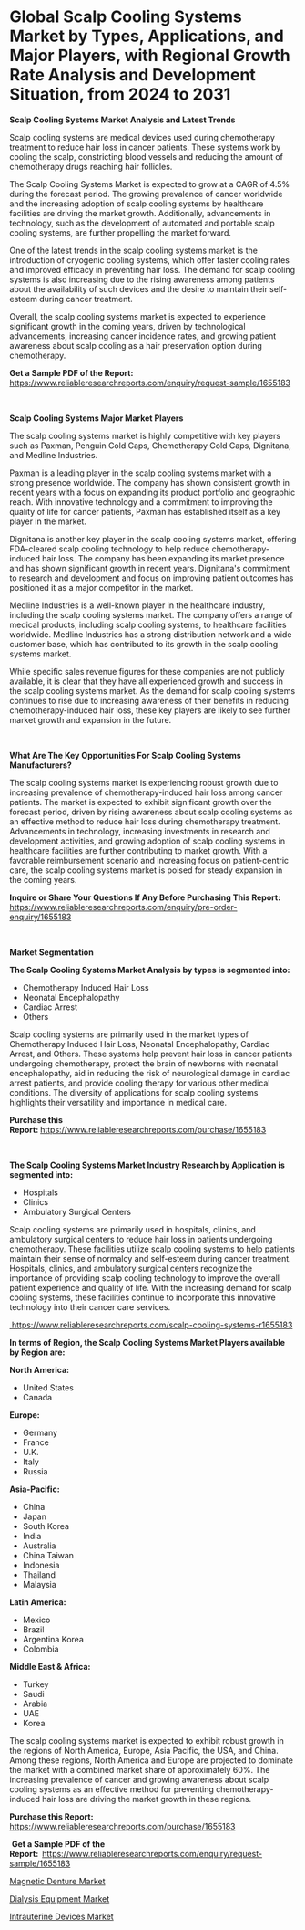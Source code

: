<p><h1>Global Scalp Cooling Systems Market by Types, Applications, and Major Players, with Regional Growth Rate Analysis and Development Situation, from 2024 to 2031</h1></p><p><strong>Scalp Cooling Systems Market Analysis and Latest Trends</strong></p>
<p><p>Scalp cooling systems are medical devices used during chemotherapy treatment to reduce hair loss in cancer patients. These systems work by cooling the scalp, constricting blood vessels and reducing the amount of chemotherapy drugs reaching hair follicles.</p><p>The Scalp Cooling Systems Market is expected to grow at a CAGR of 4.5% during the forecast period. The growing prevalence of cancer worldwide and the increasing adoption of scalp cooling systems by healthcare facilities are driving the market growth. Additionally, advancements in technology, such as the development of automated and portable scalp cooling systems, are further propelling the market forward.</p><p>One of the latest trends in the scalp cooling systems market is the introduction of cryogenic cooling systems, which offer faster cooling rates and improved efficacy in preventing hair loss. The demand for scalp cooling systems is also increasing due to the rising awareness among patients about the availability of such devices and the desire to maintain their self-esteem during cancer treatment.</p><p>Overall, the scalp cooling systems market is expected to experience significant growth in the coming years, driven by technological advancements, increasing cancer incidence rates, and growing patient awareness about scalp cooling as a hair preservation option during chemotherapy.</p></p>
<p><strong>Get a Sample PDF of the Report:&nbsp;</strong> <a href="https://www.reliableresearchreports.com/enquiry/request-sample/1655183">https://www.reliableresearchreports.com/enquiry/request-sample/1655183</a></p>
<p>&nbsp;</p>
<p><strong>Scalp Cooling Systems Major Market Players</strong></p>
<p><p>The scalp cooling systems market is highly competitive with key players such as Paxman, Penguin Cold Caps, Chemotherapy Cold Caps, Dignitana, and Medline Industries. </p><p>Paxman is a leading player in the scalp cooling systems market with a strong presence worldwide. The company has shown consistent growth in recent years with a focus on expanding its product portfolio and geographic reach. With innovative technology and a commitment to improving the quality of life for cancer patients, Paxman has established itself as a key player in the market.</p><p>Dignitana is another key player in the scalp cooling systems market, offering FDA-cleared scalp cooling technology to help reduce chemotherapy-induced hair loss. The company has been expanding its market presence and has shown significant growth in recent years. Dignitana's commitment to research and development and focus on improving patient outcomes has positioned it as a major competitor in the market.</p><p>Medline Industries is a well-known player in the healthcare industry, including the scalp cooling systems market. The company offers a range of medical products, including scalp cooling systems, to healthcare facilities worldwide. Medline Industries has a strong distribution network and a wide customer base, which has contributed to its growth in the scalp cooling systems market.</p><p>While specific sales revenue figures for these companies are not publicly available, it is clear that they have all experienced growth and success in the scalp cooling systems market. As the demand for scalp cooling systems continues to rise due to increasing awareness of their benefits in reducing chemotherapy-induced hair loss, these key players are likely to see further market growth and expansion in the future.</p></p>
<p>&nbsp;</p>
<p><strong>What Are The Key Opportunities For Scalp Cooling Systems Manufacturers?</strong></p>
<p><p>The scalp cooling systems market is experiencing robust growth due to increasing prevalence of chemotherapy-induced hair loss among cancer patients. The market is expected to exhibit significant growth over the forecast period, driven by rising awareness about scalp cooling systems as an effective method to reduce hair loss during chemotherapy treatment. Advancements in technology, increasing investments in research and development activities, and growing adoption of scalp cooling systems in healthcare facilities are further contributing to market growth. With a favorable reimbursement scenario and increasing focus on patient-centric care, the scalp cooling systems market is poised for steady expansion in the coming years.</p></p>
<p><strong>Inquire or Share Your Questions If Any Before Purchasing This Report:</strong> <a href="https://www.reliableresearchreports.com/enquiry/pre-order-enquiry/1655183">https://www.reliableresearchreports.com/enquiry/pre-order-enquiry/1655183</a></p>
<p>&nbsp;</p>
<p><strong>Market Segmentation</strong></p>
<p><strong>The Scalp Cooling Systems Market Analysis by types is segmented into:</strong></p>
<p><ul><li>Chemotherapy Induced Hair Loss</li><li>Neonatal Encephalopathy</li><li>Cardiac Arrest</li><li>Others</li></ul></p>
<p><p>Scalp cooling systems are primarily used in the market types of Chemotherapy Induced Hair Loss, Neonatal Encephalopathy, Cardiac Arrest, and Others. These systems help prevent hair loss in cancer patients undergoing chemotherapy, protect the brain of newborns with neonatal encephalopathy, aid in reducing the risk of neurological damage in cardiac arrest patients, and provide cooling therapy for various other medical conditions. The diversity of applications for scalp cooling systems highlights their versatility and importance in medical care.</p></p>
<p><strong>Purchase this Report:&nbsp;</strong><a href="https://www.reliableresearchreports.com/purchase/1655183">https://www.reliableresearchreports.com/purchase/1655183</a></p>
<p>&nbsp;</p>
<p><strong>The Scalp Cooling Systems Market Industry Research by Application is segmented into:</strong></p>
<p><ul><li>Hospitals</li><li>Clinics</li><li>Ambulatory Surgical Centers</li></ul></p>
<p><p>Scalp cooling systems are primarily used in hospitals, clinics, and ambulatory surgical centers to reduce hair loss in patients undergoing chemotherapy. These facilities utilize scalp cooling systems to help patients maintain their sense of normalcy and self-esteem during cancer treatment. Hospitals, clinics, and ambulatory surgical centers recognize the importance of providing scalp cooling technology to improve the overall patient experience and quality of life. With the increasing demand for scalp cooling systems, these facilities continue to incorporate this innovative technology into their cancer care services.</p></p>
<p><a href="https://www.reliableresearchreports.com/scalp-cooling-systems-r1655183">&nbsp;https://www.reliableresearchreports.com/scalp-cooling-systems-r1655183</a></p>
<p><strong>In terms of Region, the Scalp Cooling Systems Market Players available by Region are:</strong></p>
<p>
    <p> <strong> North America: </strong>
        <ul>
            <li>United States</li>
            <li>Canada</li>
        </ul>
        </p> 
    <p> <strong> Europe: </strong>
        <ul>
            <li>Germany</li>
            <li>France</li>
            <li>U.K.</li>
            <li>Italy</li>
            <li>Russia</li>
        </ul>
        </p> 
    <p> <strong> Asia-Pacific: </strong>
        <ul>
            <li>China</li>
            <li>Japan</li>
            <li>South Korea</li>
            <li>India</li>
            <li>Australia</li>
            <li>China Taiwan</li>
            <li>Indonesia</li>
            <li>Thailand</li>
            <li>Malaysia</li>
        </ul>
        </p> 
    <p> <strong> Latin America: </strong>
        <ul>
            <li>Mexico</li>
            <li>Brazil</li>
            <li>Argentina Korea</li>
            <li>Colombia</li>
        </ul>
        </p> 
    <p> <strong> Middle East & Africa: </strong>
        <ul>
            <li>Turkey</li>
            <li>Saudi</li>
            <li>Arabia</li>
            <li>UAE</li>
            <li>Korea</li>
        </ul>
    </p>
    </p>
<p><p>The scalp cooling systems market is expected to exhibit robust growth in the regions of North America, Europe, Asia Pacific, the USA, and China. Among these regions, North America and Europe are projected to dominate the market with a combined market share of approximately 60%. The increasing prevalence of cancer and growing awareness about scalp cooling systems as an effective method for preventing chemotherapy-induced hair loss are driving the market growth in these regions.</p></p>
<p><strong>Purchase this Report: </strong><a href="https://www.reliableresearchreports.com/purchase/1655183">https://www.reliableresearchreports.com/purchase/1655183</a></p>
<p>&nbsp;<strong>Get a Sample PDF of the Report:&nbsp;&nbsp;</strong><a href="https://www.reliableresearchreports.com/enquiry/request-sample/1655183">https://www.reliableresearchreports.com/enquiry/request-sample/1655183</a></p>
<p><strong></strong></p>
<p><p><a href="https://view.publitas.com/reportprime-1/magnetic-denture-market-outlook-and-forecast-from-2024-to-2031/">Magnetic Denture Market</a></p><p><a href="https://github.com/zkngisync/Market-Research-Report-List-1/blob/main/dialysis-equipment-market.md">Dialysis Equipment Market</a></p><p><a href="https://github.com/brendafegmorris532/Market-Research-Report-List-1/blob/main/intrauterine-devices-market.md">Intrauterine Devices Market</a></p></p>